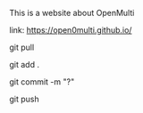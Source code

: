 This is a website about OpenMulti

link: https://open0multi.github.io/

git pull

git add .

git commit -m "?"

git push

